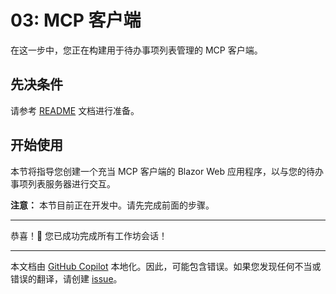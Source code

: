 # 03: MCP 客户端

在这一步中，您正在构建用于待办事项列表管理的 MCP 客户端。

## 先决条件

请参考 [README](../README.md#先决条件) 文档进行准备。

## 开始使用

本节将指导您创建一个充当 MCP 客户端的 Blazor Web 应用程序，以与您的待办事项列表服务器进行交互。

**注意：** 本节目前正在开发中。请先完成前面的步骤。

---

恭喜！🎉 您已成功完成所有工作坊会话！

---

本文档由 [GitHub Copilot](https://docs.github.com/copilot/about-github-copilot/what-is-github-copilot) 本地化。因此，可能包含错误。如果您发现任何不当或错误的翻译，请创建 [issue](../../../../../issues)。
